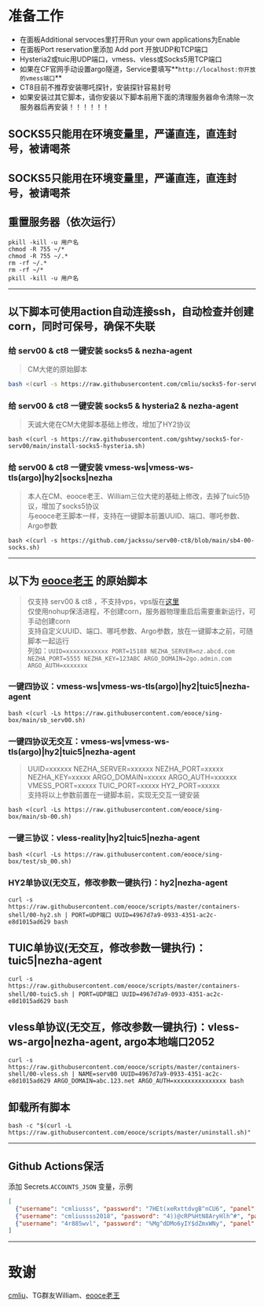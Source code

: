 # 准备工作
- 在面板Additional servoces里打开Run your own applications为Enable  
- 在面板Port reservation里添加 Add port 开放UDP和TCP端口  
- Hysteria2或tuic用UDP端口，vmess、vless或Socks5用TCP端口
- 如果在CF官网手动设置argo隧道，Service要填写**`http://localhost:你开放的vmess端口`**
- CT8目前不推荐安装哪吒探针，安装探针容易封号
- 如果安装过其它脚本，请你安装以下脚本前用下面的清理服务器命令清除一次服务器后再安装！！！！！！
## SOCKS5只能用在环境变量里，严谨直连，直连封号，被请喝茶
## SOCKS5只能用在环境变量里，严谨直连，直连封号，被请喝茶


## 重置服务器（依次运行）  
```
pkill -kill -u 用户名
chmod -R 755 ~/* 
chmod -R 755 ~/.* 
rm -rf ~/.* 
rm -rf ~/*
pkill -kill -u 用户名
```

----

## 以下脚本可使用action自动连接ssh，自动检查并创建corn，同时可保号，确保不失联

### 给 serv00 & ct8 一键安装 socks5 & nezha-agent
> CM大佬的原始脚本  

```bash
bash <(curl -s https://raw.githubusercontent.com/cmliu/socks5-for-serv00/main/install-socks5.sh)
```

### 给 serv00 & ct8 一键安装 socks5 & hysteria2 & nezha-agent  
> 天诚大佬在CM大佬脚本基础上修改，增加了HY2协议  

```
bash <(curl -s https://raw.githubusercontent.com/gshtwy/socks5-for-serv00/main/install-socks5-hysteria.sh)
```

### 给 serv00 & ct8 一键安装 vmess-ws|vmess-ws-tls(argo)|hy2|socks|nezha  
> 本人在CM、eooce老王、William三位大佬的基础上修改，去掉了tuic5协议，增加了socks5协议  
> 与eooce老王脚本一样，支持在一键脚本前置UUID、端口、哪吒参数、Argo参数  

```
bash <(curl -s https://github.com/jackssu/serv00-ct8/blob/main/sb4-00-socks.sh)
```

----

## 以下为 [eooce老王](https://github.com/eooce/Sing-box) 的原始脚本  
> 仅支持 serv00 & ct8 ，不支持vps，vps版在[这里](https://github.com/yutian81/Sing-box)  
> 仅使用nohup保活进程，不创建corn，服务器物理重启后需要重新运行，可手动创建corn    
> 支持自定义UUID、端口、哪吒参数、Argo参数，放在一键脚本之前，可随脚本一起运行  
> 列如：`UUID=xxxxxxxxxxxx PORT=15188 NEZHA_SERVER=nz.abcd.com NEZHA_PORT=5555 NEZHA_KEY=123ABC ARGO_DOMAIN=2go.admin.com ARGO_AUTH=xxxxxxx`  

### 一键四协议：vmess-ws|vmess-ws-tls(argo)|hy2|tuic5|nezha-agent
```
bash <(curl -Ls https://raw.githubusercontent.com/eooce/sing-box/main/sb_serv00.sh)
```
### 一键四协议无交互：vmess-ws|vmess-ws-tls(argo)|hy2|tuic5|nezha-agent
> UUID=xxxxxx NEZHA_SERVER=xxxxxx NEZHA_PORT=xxxxx NEZHA_KEY=xxxxx  ARGO_DOMAIN=xxxxx ARGO_AUTH=xxxxxx  VMESS_PORT=xxxxx  TUIC_PORT=xxxxx  HY2_PORT=xxxxx  
> 支持将以上参数前置在一键脚本前，实现无交互一键安装

```
bash <(curl -Ls https://raw.githubusercontent.com/eooce/sing-box/main/sb-00.sh)
```
### 一键三协议：vless-reality|hy2|tuic5|nezha-agent
```
bash <(curl -Ls https://raw.githubusercontent.com/eooce/sing-box/test/sb_00.sh)
```
### HY2单协议(无交互，修改参数一键执行)：hy2|nezha-agent
```
curl -s https://raw.githubusercontent.com/eooce/scripts/master/containers-shell/00-hy2.sh | PORT=UDP端口 UUID=4967d7a9-0933-4351-ac2c-e8d1015ad629 bash
```
## TUIC单协议(无交互，修改参数一键执行)：tuic5|nezha-agent
```
curl -s https://raw.githubusercontent.com/eooce/scripts/master/containers-shell/00-tuic5.sh | PORT=UDP端口 UUID=4967d7a9-0933-4351-ac2c-e8d1015ad629 bash
```
## vless单协议(无交互，修改参数一键执行)：vless-ws-argo|nezha-agent, argo本地端口2052
```
curl -s https://raw.githubusercontent.com/eooce/scripts/master/containers-shell/00-vless.sh | NAME=serv00 UUID=4967d7a9-0933-4351-ac2c-e8d1015ad629 ARGO_DOMAIN=abc.123.net ARGO_AUTH=xxxxxxxxxxxxxxx bash
```
## 卸载所有脚本
```
bash -c "$(curl -L https://raw.githubusercontent.com/eooce/scripts/master/uninstall.sh)"
```

----
## Github Actions保活
添加 Secrets.`ACCOUNTS_JSON` 变量，示例
```json
[
  {"username": "cmliusss", "password": "7HEt(xeRxttdvgB^nCU6", "panel": "panel4.serv00.com", "ssh": "s4.serv00.com"},
  {"username": "cmliussss2018", "password": "4))@cRP%HtN8AryHlh^#", "panel": "panel7.serv00.com", "ssh": "s7.serv00.com"},
  {"username": "4r885wvl", "password": "%Mg^dDMo6yIY$dZmxWNy", "panel": "panel.ct8.pl", "ssh": "s1.ct8.pl"}
]
```
----
# 致谢
[cmliu](https://github.com/cmliu/socks5-for-serv00)、TG群友William、[eooce老王](https://github.com/eooce/Sing-box)  
